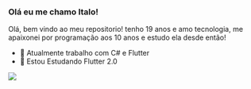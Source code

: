### Olá eu me chamo Italo!

Olá, bem vindo ao meu repositorio! tenho 19 anos e amo tecnologia, me apaixonei por programação aos 10 anos e estudo ela desde então!

- 🔭 Atualmente trabalho com C# e Flutter
- 🌱 Estou Estudando Flutter 2.0
<div>
<a href="https://github.com/DIMAAGR">
  <img align="center" src="https://github-readme-stats.vercel.app/api?username=DIMAAGR&show_icons=true&theme=Gradient" />
</a>
  </div>

